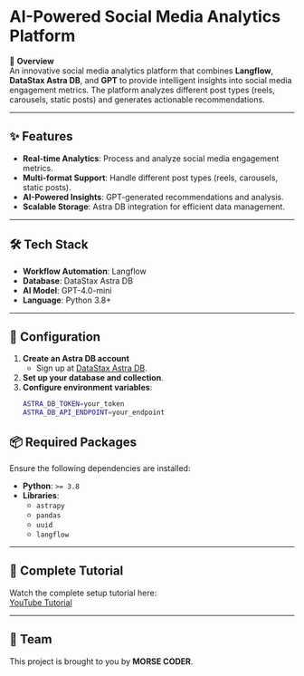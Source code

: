 # AI-Powered Social Media Analytics Platform

🚀 **Overview**  
An innovative social media analytics platform that combines **Langflow**, **DataStax Astra DB**, and **GPT** to provide intelligent insights into social media engagement metrics. The platform analyzes different post types (reels, carousels, static posts) and generates actionable recommendations.

---

## ✨ Features
- **Real-time Analytics**: Process and analyze social media engagement metrics.
- **Multi-format Support**: Handle different post types (reels, carousels, static posts).
- **AI-Powered Insights**: GPT-generated recommendations and analysis.
- **Scalable Storage**: Astra DB integration for efficient data management.

---

## 🛠️ Tech Stack
- **Workflow Automation**: Langflow  
- **Database**: DataStax Astra DB  
- **AI Model**: GPT-4.0-mini  
- **Language**: Python 3.8+  

---

## 📝 Configuration
1. **Create an Astra DB account**  
   - Sign up at [DataStax Astra DB](https://www.datastax.com/astra).  
2. **Set up your database and collection**.  
3. **Configure environment variables**:
   ```bash
   ASTRA_DB_TOKEN=your_token
   ASTRA_DB_API_ENDPOINT=your_endpoint
   
## 📦 Required Packages
Ensure the following dependencies are installed:
- **Python**: `>= 3.8`
- **Libraries**:
  - `astrapy`
  - `pandas`
  - `uuid`
  - `langflow`

---

## 📘 Complete Tutorial
Watch the complete setup tutorial here:  
[YouTube Tutorial](https://www.youtube.com/)

---

## 👥 Team
This project is brought to you by **MORSE CODER**.
